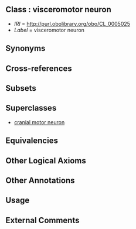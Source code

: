 
## Class : visceromotor neuron

 * *IRI* = http://purl.obolibrary.org/obo/CL_0005025
 * *Label* = visceromotor neuron

## Synonyms


## Cross-references


## Subsets


## Superclasses

 * [cranial motor neuron](../../CL/00/CL_0015000.md)

## Equivalencies


## Other Logical Axioms


## Other Annotations


## Usage


## External Comments

